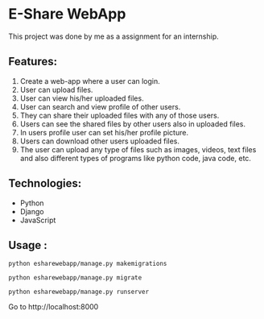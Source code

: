 # E-Share WebApp


This project was done by me as a assignment for an internship.

<h2>Features:</h2>
<ol>
    <li>Create a web-app where a user can login.</li>
    <li>User can upload files.</li>
    <li>User can view his/her uploaded files.</li>
     <li>User can search and view profile of other users.</li>
     <li>They can share their uploaded files with any of those users.</li>
     <li>Users can see the shared files by other users also in uploaded files.</li>
    <li>In users profile user can set his/her profile picture.</li>
    <li>Users can download other users uploaded files.</li>
    <li>The user can upload any type of files such as images, videos, text files and also different types of programs like python code, java code, etc.</li>
</ol>
    
<h2>Technologies:</h2>
<ul>
    <li>Python</li>
    <li>Django</li>
    <li>JavaScript</li>
</ul>

<h2>Usage :</h2>

    python esharewebapp/manage.py makemigrations

    python esharewebapp/manage.py migrate

    python esharewebapp/manage.py runserver
    
   Go to http://localhost:8000 

